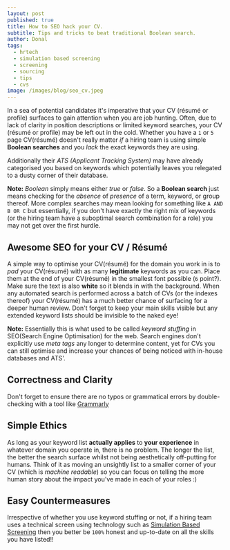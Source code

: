 ```yaml
---
layout: post
published: true
title: How to SEO hack your CV.
subtitle: Tips and tricks to beat traditional Boolean search.
author: Donal
tags:
  - hrtech
  - simulation based screening
  - screening
  - sourcing
  - tips
  - cvs
image: /images/blog/seo_cv.jpeg
---
```

In a sea of potential candidates it's imperative that your CV (résumé or profile) surfaces to gain attention when you are job hunting. Often, due to lack of clarity in position descriptions or limited keyword searches, your CV (résumé or profile) may be left out in the cold. Whether you have a `1` or `5` page CV(résumé) doesn't really matter *if* a hiring team is using simple **Boolean searches** and you _lack_ the exact keywords they are using. 

Additionally their _ATS (Applicant Tracking System)_ may have already categorised you based on keywords which potentially leaves you relegated to a dusty corner of their database.

**Note:** _Boolean_ simply means either _true_ or _false_. So a **Boolean search** just means checking for the _absence_ of _presence_ of a term, keyword, or group thereof. More complex searches may mean looking for something like `A AND B OR C` but essentially, if you don't have exactly the right mix of keywords (or the hiring team have a suboptimal search combination for a role) you may not get over the first hurdle.

## Awesome SEO for your CV / Résumé
A simple way to optimise your CV(résumé) for the domain you work in is to _pad_ your CV(résumé) with as many **legitimate** keywords as you can. Place them at the end of your CV(résumé) in the smallest font possible (`6` point?). Make sure the text is also **white** so it blends in with the background. When any automated search is performed across a batch of CVs (or the indexes thereof) your CV(résumé) has a much better chance of surfacing for a deeper human review. Don't forget to keep your main skills visible but any extended keyword lists should be invisible to the naked eye!

**Note:** Essentially this is what used to be called _keyword stuffing_ in SEO(Search Engine Optimisation) for the web. Search engines don't explicitly use _meta tags_ any longer to determine content, yet for CVs you can still optimise and increase your chances of being noticed with in-house databases and ATS'.

## Correctness and Clarity
Don't forget to ensure there are no typos or grammatical errors by double-checking with a tool like [Grammarly](https://aff.pansift.com/grammarly)

## Simple Ethics
As long as your keyword list **actually applies** to **your experience** in whatever domain you operate in, there is no problem. The longer the list, the better the search surface whilst not being aesthetically off-putting for humans. Think of it as moving an unsightly list to a smaller corner of your CV (which is _machine readable_) so you can focus on telling the more human story about the impact you've made in each of your roles :)

## Easy Countermeasures
Irrespective of whether you use keyword stuffing or not, if a hiring team uses a technical screen using technology such as [Simulation Based Screening](https://pansift.com) then you better be `100%` honest and up-to-date on all the skills you have listed!!
